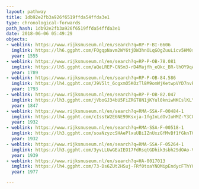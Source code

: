 ```yaml
---
layout: pathway
title: 1db92e2fb3a926f6519ffda54ffda3e1
type: chronological-forwards
path_hash: 1db92e2fb3a926f6519ffda54ffda3e1
date: 2018-06-06 05:49:29
objects:
- weblink: https://www.rijksmuseum.nl/en/search?q=RP-P-BI-6606
  imglink: https://lh6.ggpht.com/FOgqpNavm2WY6tjDW3hnOLqGOgZuuLicv5HM0shBcJCrlUiLUUxObI-opro3Evq6NvjEExauUWkceUh_pmleSScVbg=s200
  year: 1555
- weblink: https://www.rijksmuseum.nl/en/search?q=RP-P-OB-78.081
  imglink: https://lh5.ggpht.com/aQeLREP-CNSm3-rD4Majfh_eQkc_BR-lhOY9qArtvBVCAiR1O511S3RQxzqIZ3M4utpZUe-3Me2spUJ8AMYgrQPwx_LO=s200
  year: 1789
- weblink: https://www.rijksmuseum.nl/en/search?q=RP-P-OB-84.586
  imglink: https://lh4.ggpht.com/J9V5lt_6cgxmO5KOzTl8M9omWjKetwpVYD7nvRX9R0SKI2db9GjYgYFbum6ptObROYenWOYdrvhWFmcBx3pHNmzqB04_=s200
  year: 1793
- weblink: https://www.rijksmuseum.nl/en/search?q=RP-P-OB-82.047
  imglink: https://lh3.ggpht.com/jVboGJ34bU5FiZRGT8N1jKYul0kniwNKCslKLYyq7vn4L-3yx1xptcXh8wzM2s5s1u6_f2onXN46ABZJiMHGxF5kUdw=s200
  year: 1847
- weblink: https://www.rijksmuseum.nl/en/search?q=RMA-SSA-F-00484-1
  imglink: https://lh4.ggpht.com/cIsstW2E6NE99Ksxja-1fgInLdOvIuHMZ-Y3COpZvu4bslqwPa2OIx23sTHsDob9r9qQib9Qd_nEOsE41Bk0l2yolWo=s200
  year: 1932
- weblink: https://www.rijksmuseum.nl/en/search?q=RMA-SSA-F-00518-1
  imglink: https://lh3.ggpht.com/soaNzyzcSHAePlxuUBiIZnUxzGfMvBf1fGknTGkkevYWIMcG9DGXxIFAxi70GROEDvfV2l27Ac2QID7sGM7SYBwYwIc=s200
  year: 1932
- weblink: https://www.rijksmuseum.nl/en/search?q=RMA-SSA-F-05264-1
  imglink: https://lh3.ggpht.com/3yvLLUwGEaIEO17FdRsqtGDhik3sbh2SdOAo-VaQrWxmbPjNUw_QeLkaLHzsuBnsUV-aDMYfX1wa0D-fcJ3vEwH6rSQ=s200
  year: 1939
- weblink: https://www.rijksmuseum.nl/en/search?q=HA-0017013
  imglink: https://lh4.ggpht.com/73-Ds6ZUt2HSuj-FRf0toaYNQMipEndycFThY0eWAHWpeWeNwEZ98xe5WAWeCSzG7qzgOCiApVCw0XFjQO7JLazru2Y=s200
  year: 1977

---
```

